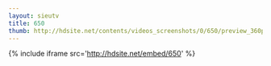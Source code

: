 ```yaml
---
layout: sieutv
title: 650
thumb: http://hdsite.net/contents/videos_screenshots/0/650/preview_360p.mp4.jpg
---
```

{% include iframe src='http://hdsite.net/embed/650' %}
 
